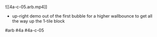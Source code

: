 
![[4a-c-05.arb.mp4]]

- up-right demo out of the first bubble for a higher wallbounce to get all the way up the 1-tile block

#arb #4a #4a-c-05

